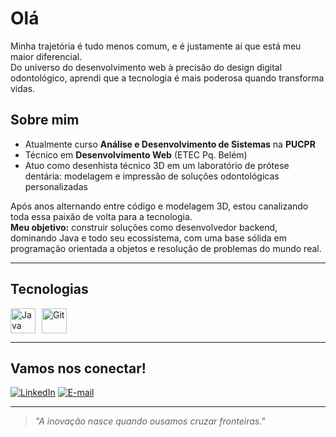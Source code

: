 # Olá

Minha trajetória é tudo menos comum, e é justamente aí que está meu maior diferencial.  
Do universo do desenvolvimento web à precisão do design digital odontológico, aprendi que a tecnologia é mais poderosa quando transforma vidas.

## Sobre mim

- Atualmente curso **Análise e Desenvolvimento de Sistemas** na **PUCPR**  
- Técnico em **Desenvolvimento Web** (ETEC Pq. Belém)
- Atuo como desenhista técnico 3D em um laboratório de prótese dentária: modelagem e impressão de soluções odontológicas personalizadas


Após anos alternando entre código e modelagem 3D, estou canalizando toda essa paixão de volta para a tecnologia.  
**Meu objetivo:** construir soluções como desenvolvedor backend, dominando Java e todo seu ecossistema, com uma base sólida em programação orientada a objetos e resolução de problemas do mundo real.

---

## Tecnologias

<div style="display: flex; flex-wrap: wrap; gap: 10px; align-items: center;">
  <img src="https://cdn.jsdelivr.net/gh/devicons/devicon@latest/icons/java/java-original.svg" title="Java" width="40" height="40"/>
  <img src="https://cdn.jsdelivr.net/gh/devicons/devicon@latest/icons/git/git-original.svg" title="Git" width="40" height="40"/>
  <!-- Adicione mais ícones à medida que expandir seu stack -->
</div>

---

## Vamos nos conectar!

[![LinkedIn](https://img.shields.io/badge/LinkedIn-0077B5?style=for-the-badge&logo=linkedin&logoColor=white)](https://www.linkedin.com/in/felipemrj/)
[![E-mail](https://img.shields.io/badge/E--mail-D14836?style=for-the-badge&logo=gmail&logoColor=white)](mailto:felipe_mrj@hotmail.com)

---

> *"A inovação nasce quando ousamos cruzar fronteiras."*  
